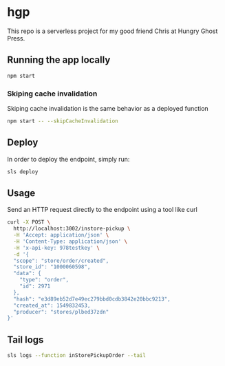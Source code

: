 # hgp
This repo is a serverless project for my good friend Chris at Hungry Ghost Press.

## Running the app locally

```bash
npm start
```

### Skiping cache invalidation

Skiping cache invalidation is the same behavior as a deployed function

```bash
npm start -- --skipCacheInvalidation
```

## Deploy

In order to deploy the endpoint, simply run:

```bash
sls deploy
```

## Usage

Send an HTTP request directly to the endpoint using a tool like curl

```bash
curl -X POST \
  http://localhost:3002/instore-pickup \
  -H 'Accept: application/json' \
  -H 'Content-Type: application/json' \
  -H 'x-api-key: 978testkey' \
  -d '{
  "scope": "store/order/created",
  "store_id": "1000060598",
  "data": {
    "type": "order",
    "id": 2971
  },
  "hash": "e3d89eb52d7e49ec279bbd0cdb3842e20bbc9213",
  "created_at": 1549832453,
  "producer": "stores/plbed37zdn"
}'
```

## Tail logs

```bash
sls logs --function inStorePickupOrder --tail
```
